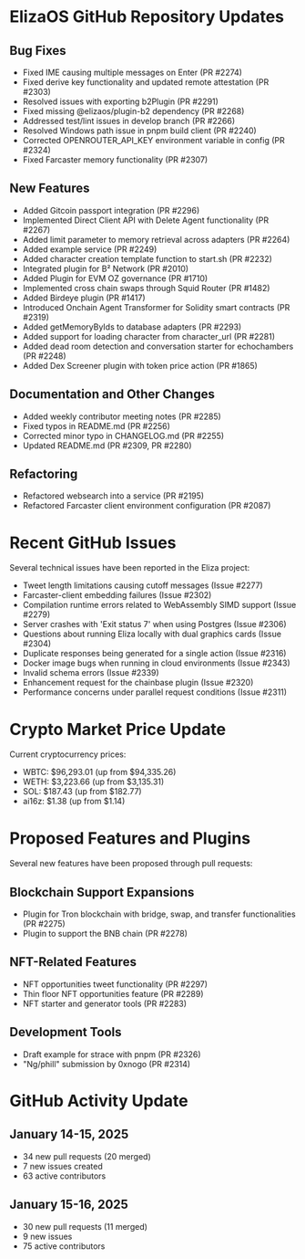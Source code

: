 # ElizaOS GitHub Repository Updates

## Bug Fixes
- Fixed IME causing multiple messages on Enter (PR #2274)
- Fixed derive key functionality and updated remote attestation (PR #2303)
- Resolved issues with exporting b2Plugin (PR #2291)
- Fixed missing @elizaos/plugin-b2 dependency (PR #2268)
- Addressed test/lint issues in develop branch (PR #2266)
- Resolved Windows path issue in pnpm build client (PR #2240)
- Corrected OPENROUTER_API_KEY environment variable in config (PR #2324)
- Fixed Farcaster memory functionality (PR #2307)

## New Features
- Added Gitcoin passport integration (PR #2296)
- Implemented Direct Client API with Delete Agent functionality (PR #2267)
- Added limit parameter to memory retrieval across adapters (PR #2264)
- Added example service (PR #2249)
- Added character creation template function to start.sh (PR #2232)
- Integrated plugin for B² Network (PR #2010)
- Added Plugin for EVM OZ governance (PR #1710)
- Implemented cross chain swaps through Squid Router (PR #1482)
- Added Birdeye plugin (PR #1417)
- Introduced Onchain Agent Transformer for Solidity smart contracts (PR #2319)
- Added getMemoryByIds to database adapters (PR #2293)
- Added support for loading character from character_url (PR #2281)
- Added dead room detection and conversation starter for echochambers (PR #2248)
- Added Dex Screener plugin with token price action (PR #1865)

## Documentation and Other Changes
- Added weekly contributor meeting notes (PR #2285)
- Fixed typos in README.md (PR #2256)
- Corrected minor typo in CHANGELOG.md (PR #2255)
- Updated README.md (PR #2309, PR #2280)

## Refactoring
- Refactored websearch into a service (PR #2195)
- Refactored Farcaster client environment configuration (PR #2087)

# Recent GitHub Issues

Several technical issues have been reported in the Eliza project:
- Tweet length limitations causing cutoff messages (Issue #2277)
- Farcaster-client embedding failures (Issue #2302)
- Compilation runtime errors related to WebAssembly SIMD support (Issue #2279)
- Server crashes with 'Exit status 7' when using Postgres (Issue #2306)
- Questions about running Eliza locally with dual graphics cards (Issue #2304)
- Duplicate responses being generated for a single action (Issue #2316)
- Docker image bugs when running in cloud environments (Issue #2343)
- Invalid schema errors (Issue #2339)
- Enhancement request for the chainbase plugin (Issue #2320)
- Performance concerns under parallel request conditions (Issue #2311)

# Crypto Market Price Update

Current cryptocurrency prices:
- WBTC: $96,293.01 (up from $94,335.26)
- WETH: $3,223.66 (up from $3,135.31)
- SOL: $187.43 (up from $182.77)
- ai16z: $1.38 (up from $1.14)

# Proposed Features and Plugins

Several new features have been proposed through pull requests:

## Blockchain Support Expansions
- Plugin for Tron blockchain with bridge, swap, and transfer functionalities (PR #2275)
- Plugin to support the BNB chain (PR #2278)

## NFT-Related Features
- NFT opportunities tweet functionality (PR #2297)
- Thin floor NFT opportunities feature (PR #2289)
- NFT starter and generator tools (PR #2283)

## Development Tools
- Draft example for strace with pnpm (PR #2326)
- "Ng/phill" submission by 0xnogo (PR #2314)

# GitHub Activity Update

## January 14-15, 2025
- 34 new pull requests (20 merged)
- 7 new issues created
- 63 active contributors

## January 15-16, 2025
- 30 new pull requests (11 merged)
- 9 new issues
- 75 active contributors